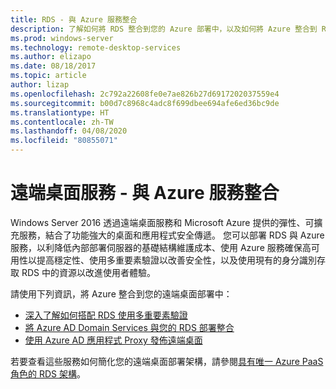 ```yaml
---
title: RDS - 與 Azure 服務整合
description: 了解如何將 RDS 整合到您的 Azure 部署中，以及如何將 Azure 整合到 RDS 部署中。
ms.prod: windows-server
ms.technology: remote-desktop-services
ms.author: elizapo
ms.date: 08/18/2017
ms.topic: article
author: lizap
ms.openlocfilehash: 2c792a22608fe0e7ae826b27d6917202037559e4
ms.sourcegitcommit: b00d7c8968c4adc8f699dbee694afe6ed36bc9de
ms.translationtype: HT
ms.contentlocale: zh-TW
ms.lasthandoff: 04/08/2020
ms.locfileid: "80855071"
---
```

# <a name="remote-desktop-services---integrating-with-azure-services"></a>遠端桌面服務 - 與 Azure 服務整合

Windows Server 2016 透過遠端桌面服務和 Microsoft Azure 提供的彈性、可擴充服務，結合了功能強大的桌面和應用程式安全傳遞。 您可以部署 RDS 與 Azure 服務，以利降低內部部署伺服器的基礎結構維護成本、使用 Azure 服務確保高可用性以提高穩定性、使用多重要素驗證以改善安全性，以及使用現有的身分識別存取 RDS 中的資源以改進使用者體驗。

請使用下列資訊，將 Azure 整合到您的遠端桌面部署中：

- [深入了解如何搭配 RDS 使用多重要素驗證](/azure/multi-factor-authentication/nps-extension-remote-desktop-gateway)
- [將 Azure AD Domain Services 與您的 RDS 部署整合](rds-azure-adds.md)
- [使用 Azure AD 應用程式 Proxy 發佈遠端桌面](/azure/active-directory/application-proxy-publish-remote-desktop)

若要查看這些服務如何簡化您的遠端桌面部署架構，請參閱[具有唯一 Azure PaaS 角色的 RDS 架構](desktop-hosting-logical-architecture.md#rds-architectures-with-unique-azure-paas-roles)。